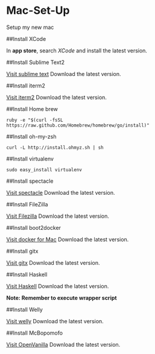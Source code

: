 Mac-Set-Up
==========

Setup my new mac


##Install XCode

In **app store**, search *XCode* and install the latest version.

##Install Sublime Text2

[Visit sublime text](http://sublimetext.com/)
Download the latest version.

##Install iterm2

[Visit iterm2](http://iterm2.com)
Download the latest version.

##Install Home brew

`ruby -e "$(curl -fsSL https://raw.github.com/Homebrew/homebrew/go/install)"`

##Install oh-my-zsh

`curl -L http://install.ohmyz.sh | sh`

##Install virtualenv

`sudo easy_install virtualenv`

##Install spectacle

[Visit spectacle](http://spectacleapp.com)
Download the latest version.

##Install FileZilla

[Visit Filezilla](http://filezilla-project.org)
Download the latest version.

##Install boot2docker

[Visit docker for Mac](https://docs.docker.com/installation/mac/)
Download the latest version.

##Install gitx

[Visit gitx](http://gitx.frim.nl)
Download the latest version.

##Install Haskell

[Visit Haskell](http://www.haskell.org/platform/)
Download the latest version.

**Note: Remember to execute wrapper script**

##Install Welly

[Visit welly](https://code.google.com/p/welly/)
Download the latest version.

##Install McBopomofo

[Visit OpenVanilla](https://mcbopomofo.openvanilla.org)
Download the latest version.